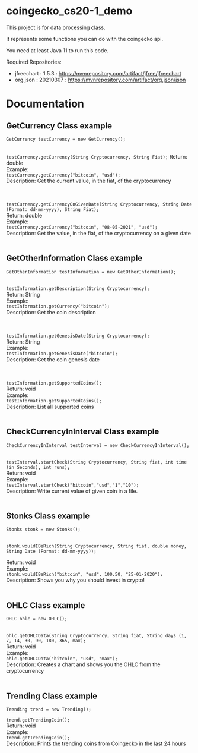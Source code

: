 # coingecko_cs20-1_demo
This project is for data processing class.

It represents some functions you can do with the coingecko api.

You need at least Java 11 to run this code.


Required Repositories:
- jfreechart : 1.5.3 : https://mvnrepository.com/artifact/jfree/jfreechart
- org.json : 20210307 : https://mvnrepository.com/artifact/org.json/json


# Documentation

## GetCurrency Class example

```GetCurrency testCurrency = new GetCurrency();```<br /><br />

```testCurrency.getCurrency(String Cryptocurrency, String Fiat);```
Return: double <br />
Example: <br />
```testCurrency.getCurrency("bitcoin", "usd");```<br />
Description: Get the current value, in the fiat, of the cryptocurrency<br /><br /><br />



```testCurrency.getCurrencyOnGivenDate(String Cryptocurrency, String Date (Format: dd-mm-yyyy), String Fiat);```<br />
Return: double<br />
Example: <br/>  ```testCurrency.getCurrency("bitcoin", "08-05-2021", "usd");```<br />
Description: Get the value, in the fiat, of the cryptocurrency on a given date<br /><br />

## GetOtherInformation Class example

```GetOtherInformation testInformation = new GetOtherInformation();```<br /><br />

```testInformation.getDescription(String Cryptocurrency);```<br />
Return: String<br />
Example:<br /> ```testInformation.getCurrency("bitcoin");```<br />
Description: Get the coin description<br /><br /><br />



```testInformation.getGenesisDate(String Cryptocurrency);```<br />
Return: String<br />
Example:<br /> ```testInformation.getGenesisDate("bitcoin");```<br />
Description: Get the coin genesis date<br /><br /><br />



```testInformation.getSupportedCoins();```<br />
Return: void<br />
Example:<br /> ```testInformation.getSupportedCoins();```<br />
Description: List all supported coins<br /><br />

## CheckCurrencyInInterval Class example

```CheckCurrencyInInterval testInterval = new CheckCurrencyInInterval();```<br /><br />

```testInterval.startCheck(String Cryptocurrency, String fiat, int time (in Seconds), int runs);```<br />
Return: void<br />
Example:<br /> ```testInterval.startCheck("bitcoin","usd","1","10");```<br />
Description: Write current value of given coin in a file.<br /><br />


## Stonks Class example

```Stonks stonk = new Stonks();```<br /><br />

```stonk.wouldIBeRich(String Cryptocurrency, String fiat, double money, String Date (Format: dd-mm-yyyy));```<br />

Return: void<br />
Example: <br />```stonk.wouldIBeRich("bitcoin", "usd", 100.50, "25-01-2020");```<br />
Description: Shows you why you should invest in crypto!<br /><br />


## OHLC Class example

```OHLC ohlc = new OHLC();```<br /><br />

```ohlc.getOHLCData(String Cryptocurrency, String fiat, String days (1, 7, 14, 30, 90, 180, 365, max);```<br />
Return: void<br />
Example: <br />```ohlc.getOHLCData("bitcoin", "usd", "max");```<br />
Description: Creates a chart and shows you the OHLC from the cryptocurrency<br /><br />


## Trending Class example

```Trending trend = new Trending();```<br />

```trend.getTrendingCoin();```<br />
Return: void<br />
Example: <br />```trend.getTrendingCoin();```<br />
Description: Prints the trending coins from Coingecko in the last 24 hours<br />




